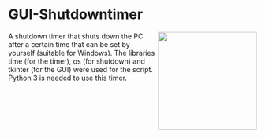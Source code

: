 # GUI-Shutdowntimer
<img src="https://cdn.pixabay.com/photo/2013/07/13/13/41/bash-161382_960_720.png" align="right" width="200"></img>
A shutdown timer that shuts down the PC after a certain time that can be set by yourself (suitable for Windows). The libraries time (for the timer), os (for shutdown) and tkinter (for the GUI) were used for the script. Python 3 is needed to use this timer.
